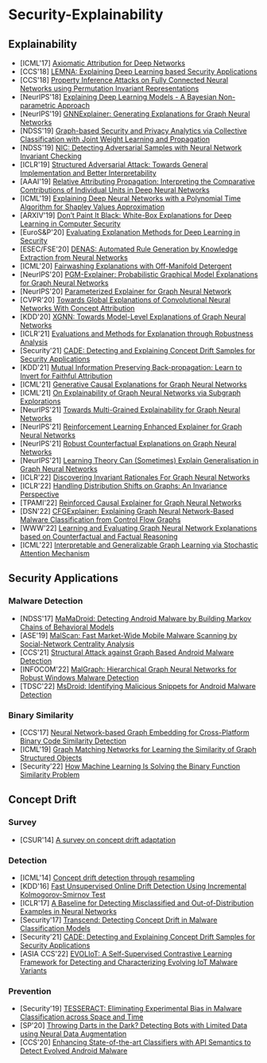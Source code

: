 # Security-Explainability

## Explainability
- [ICML'17] [Axiomatic Attribution for Deep Networks](https://arxiv.org/pdf/1703.01365.pdf)
- [CCS'18] [LEMNA: Explaining Deep Learning based Security Applications](https://gangw.cs.illinois.edu/ccs18.pdf)
- [CCS'18] [Property Inference Attacks on Fully Connected Neural Networks using Permutation Invariant Representations](https://dl.acm.org/doi/pdf/10.1145/3243734.3243834)
- [NeurIPS'18] [Explaining Deep Learning Models - A Bayesian Non-parametric Approach](https://arxiv.org/pdf/1811.03422.pdf)
- [NeurIPS'19] [GNNExplainer: Generating Explanations for Graph Neural Networks](https://arxiv.org/pdf/1903.03894.pdf)
- [NDSS'19] [Graph-based Security and Privacy Analytics via Collective Classification with Joint Weight Learning and Propagation](https://www.ndss-symposium.org/wp-content/uploads/2019/02/ndss2019_11-1_Wang_paper.pdf)
- [NDSS'19] [NIC: Detecting Adversarial Samples with Neural Network Invariant Checking](https://www.ndss-symposium.org/wp-content/uploads/2019/02/ndss2019_03A-4_Ma_paper.pdf)
- [ICLR'19] [Structured Adversarial Attack: Towards General Implementation and Better Interpretability](https://arxiv.org/pdf/1808.01664.pdf)
- [AAAI'19] [Relative Attributing Propagation: Interpreting the Comparative Contributions of Individual Units in Deep Neural Networks](https://arxiv.org/pdf/1904.00605.pdf)
- [ICML'19] [Explaining Deep Neural Networks with a Polynomial Time Algorithm for Shapley Values Approximation](https://arxiv.org/pdf/1903.10992.pdf)
- [ARXIV'19] [Don’t Paint It Black: White-Box Explanations for Deep Learning in Computer Security](https://intellisec.de/pubs/2019-paint.pdf)
- [EuroS&P'20] [Evaluating Explanation Methods for Deep Learning in Security](https://arxiv.org/pdf/1906.02108.pdf)
- [ESEC/FSE'20] [DENAS: Automated Rule Generation by Knowledge Extraction from Neural Networks](http://youngwei.com/pdf/DENAS.pdf)
- [ICML'20] [Fairwashing Explanations with Off-Manifold Detergent](https://arxiv.org/pdf/2007.09969.pdf)
- [NeurIPS'20] [PGM-Explainer: Probabilistic Graphical Model Explanations for Graph Neural Networks](https://arxiv.org/pdf/2010.05788.pdf)
- [NeurIPS'20] [Parameterized Explainer for Graph Neural Network](https://arxiv.org/pdf/2011.04573.pdf)
- [CVPR'20] [Towards Global Explanations of Convolutional Neural Networks With Concept Attribution](https://openaccess.thecvf.com/content_CVPR_2020/papers/Wu_Towards_Global_Explanations_of_Convolutional_Neural_Networks_With_Concept_Attribution_CVPR_2020_paper.pdf)
- [KDD'20] [XGNN: Towards Model-Level Explanations of Graph Neural Networks](https://arxiv.org/pdf/2006.02587.pdf)
- [ICLR'21] [Evaluations and Methods for Explanation through Robustness Analysis](https://arxiv.org/pdf/2006.00442.pdf)
- [Security'21] [CADE: Detecting and Explaining Concept Drift Samples for Security Applications](https://www.usenix.org/system/files/sec21summer_yang.pdf)
- [KDD'21] [Mutual Information Preserving Back-propagation: Learn to Invert for Faithful Attribution](https://arxiv.org/pdf/2104.06629.pdf)
- [ICML'21] [Generative Causal Explanations for Graph Neural Networks](https://arxiv.org/pdf/2104.06643.pdf)
- [ICML'21] [On Explainability of Graph Neural Networks via Subgraph Explorations](https://arxiv.org/pdf/2102.05152.pdf)
- [NeurIPS'21] [Towards Multi-Grained Explainability for Graph Neural Networks](http://staff.ustc.edu.cn/~hexn/papers/nips21-explain-gnn.pdf)
- [NeurIPS'21] [Reinforcement Learning Enhanced Explainer for Graph Neural Networks](https://proceedings.neurips.cc/paper/2021/file/be26abe76fb5c8a4921cf9d3e865b454-Paper.pdf)
- [NeurIPS'21] [Robust Counterfactual Explanations on Graph Neural Networks](https://arxiv.org/pdf/2107.04086.pdf)
- [NeurIPS'21] [Learning Theory Can (Sometimes) Explain Generalisation in Graph Neural Networks](https://proceedings.neurips.cc/paper/2021/file/e34376937c784505d9b4fcd980c2f1ce-Paper.pdf)
- [ICLR'22] [Discovering Invariant Rationales For Graph Neural Networks](https://openreview.net/pdf?id=hGXij5rfiHw)
- [ICLR'22] [Handling Distribution Shifts on Graphs: An Invariance Perspective](https://openreview.net/pdf?id=FQOC5u-1egI)
- [TPAMI'22] [Reinforced Causal Explainer for Graph Neural Networks](https://arxiv.org/pdf/2204.11028.pdf)
- [DSN'22] [CFGExplainer: Explaining Graph Neural Network-Based Malware Classification from Control Flow Graphs](http://www.cs.binghamton.edu/~ghyan/papers/dsn22.pdf)
- [WWW'22] [Learning and Evaluating Graph Neural Network Explanations based on Counterfactual and Factual Reasoning](https://arxiv.org/pdf/2202.08816.pdf)
- [ICML'22] [Interpretable and Generalizable Graph Learning via Stochastic Attention Mechanism](https://arxiv.org/pdf/2201.12987.pdf)

## Security Applications
### Malware Detection
- [NDSS'17] [MaMaDroid: Detecting Android Malware by Building Markov Chains of Behavioral Models](https://www.ndss-symposium.org/wp-content/uploads/2017/09/ndss2017_03B-3_Mariconti_paper.pdf)
- [ASE'19] [MalScan: Fast Market-Wide Mobile Malware Scanning by Social-Network Centrality Analysis](https://wu-yueming.github.io/Files/ASE2019_MalScan.pdf)
- [CCS'21] [Structural Attack against Graph Based Android Malware Detection](https://www4.comp.polyu.edu.hk/~csxluo/HRAT.pdf)
- [INFOCOM'22] [MalGraph: Hierarchical Graph Neural Networks for Robust Windows Malware Detection](https://nesa.zju.edu.cn/download/lx_pdf_malgraph.pdf)
- [TDSC'22] [MsDroid: Identifying Malicious Snippets for Android Malware Detection](https://ieeexplore.ieee.org/document/9762803)

### Binary Similarity
- [CCS'17] [Neural Network-based Graph Embedding for Cross-Platform Binary Code Similarity Detection](https://acmccs.github.io/papers/p363-xuAemb.pdf)
- [ICML'19] [Graph Matching Networks for Learning the Similarity of Graph Structured Objects](http://proceedings.mlr.press/v97/li19d/li19d.pdf)
- [Security'22] [How Machine Learning Is Solving the Binary Function Similarity Problem](https://www.usenix.org/system/files/sec22fall_marcelli.pdf)

## Concept Drift
### Survey
- [CSUR'14] [A survey on concept drift adaptation](https://www.win.tue.nl/~mpechen/publications/pubs/Gama_ACMCS_AdaptationCD_accepted.pdf)

### Detection
- [ICML'14] [Concept drift detection through resampling](http://proceedings.mlr.press/v32/harel14.pdf)
- [KDD'16] [Fast Unsupervised Online Drift Detection Using Incremental Kolmogorov-Smirnov Test](https://www.kdd.org/kdd2016/papers/files/rpp0427-dos-reisA.pdf)
- [ICLR'17] [A Baseline for Detecting Misclassified and Out-of-Distribution Examples in Neural Networks](https://arxiv.org/pdf/1610.02136.pdf)
- [Security'17] [Transcend: Detecting Concept Drift in Malware Classification Models](https://www.usenix.org/system/files/conference/usenixsecurity17/sec17-jordaney.pdf)
- [Security'21] [CADE: Detecting and Explaining Concept Drift Samples for Security Applications](http://www.personal.psu.edu/wzg13/publications/usenix21_2.pdf)
- [ASIA CCS'22] [EVOLIoT: A Self-Supervised Contrastive Learning Framework for Detecting and Characterizing Evolving IoT Malware Variants](https://dl.acm.org/doi/pdf/10.1145/3488932.3517393)

### Prevention
- [Security'19] [TESSERACT: Eliminating Experimental Bias in Malware Classification across Space and Time](https://www.usenix.org/system/files/sec19-pendlebury.pdf)
- [SP'20] [Throwing Darts in the Dark? Detecting Bots with Limited Data using Neural Data Augmentation](https://gangw.cs.illinois.edu/sp20-odds.pdf)
- [CCS'20] [Enhancing State-of-the-art Classifiers with API Semantics to Detect Evolved Android Malware](https://dl.acm.org/doi/pdf/10.1145/3372297.3417291)